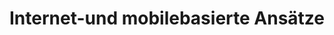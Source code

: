 --- 
abstract: '' 
authors: 
 - H Baumeister
 -  J Lin
 -  admin
doi: '' 
featured: false 
publication: '*Bundesgesundheitsblatt-Gesundheitsforschung-Gesundheitsschutz*, 181' 
publication_short: '' 
publishDate: '2017-01-01' 
title: 'Internet-und mobilebasierte Ansätze' 
url_code: '' 
url_dataset: '' 
url_pdf: '' 
url_poster: '' 
url_project: '' 
url_slides: '' 
url_source: '' 
url_video: '' 
---